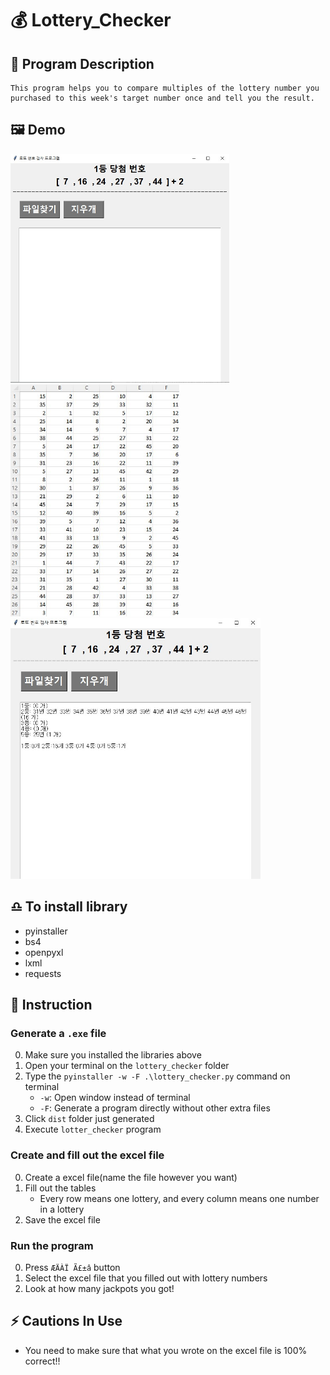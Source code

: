 

# 💰 Lottery_Checker

## 📖 Program Description
```
This program helps you to compare multiples of the lottery number you purchased to this week's target number once and tell you the result.
```

## 🖼️ Demo
<img src='./pictures/1.jpg' width=350px />
<img src='./pictures/2.jpg' width=270px />
<img src='./pictures/3.jpg' width=400px />


## ♎ To install library
- pyinstaller
- bs4
- openpyxl
- lxml
- requests

## 🔖 Instruction



### Generate a `.exe` file
0. Make sure you installed the libraries above
1. Open your terminal on the `lottery_checker` folder
2. Type the `pyinstaller -w -F .\lottery_checker.py` command on terminal
    - `-w`: Open window instead of terminal
    - `-F`: Generate a program directly without other extra files
3. Click `dist` folder just generated
4. Execute `lotter_checker` program

### Create and fill out the excel file
0. Create a excel file(name the file however you want)
1. Fill out the tables
    - Every row means one lottery, and every column means one number in a lottery
2. Save the excel file

### Run the program
0. Press `ÆÄÀÏ Ã£±â` button
1. Select the excel file that you filled out with lottery numbers
2. Look at how many jackpots you got!

## ⚡ Cautions In Use
- You need to make sure that what you wrote on the excel file is 100% correct!!
